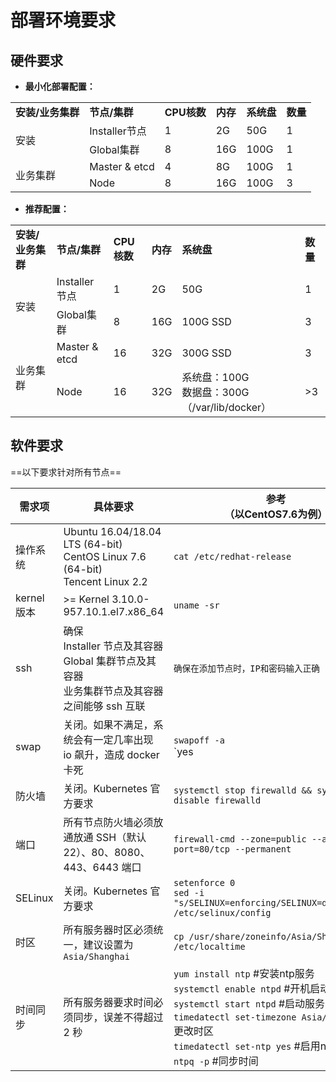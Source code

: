 #  部署环境要求



## 硬件要求



* **最小化部署配置：**

<table>
    <tr>
        <td><strong>安装/业务集群</strong></td>
        <td><strong>节点/集群 </td>
        <td><strong>CPU核数 </td>
        <td><strong>内存</td>
        <td><strong>系统盘</td>
        <td><strong>数量</td>
    </tr>
    <tr>
        <td rowspan="2">安装</td>
        <td>Installer节点</td>
        <td>1</td>
        <td>2G</td>
        <td>50G</td>
        <td>1</td>
    </tr>
    <tr>
        <td>Global集群</td>
        <td>8</td>
        <td>16G</td>
        <td>100G</td>
        <td>1</td>
    </tr>
    <tr>
        <td rowspan="2">业务集群</td>
        <td>Master & etcd</td>
        <td>4</td>
        <td>8G</td>
        <td>100G</td>
        <td>1</td>
    </tr>
    <tr>
        <td>Node</td>
        <td>8</td>
        <td>16G</td>
        <td>100G</td>
        <td>3</td>
    </tr>
  </table>



* **推荐配置：**

<table>
    <tr>
        <td><strong>安装/业务集群</strong></td>
        <td><strong>节点/集群 </td>
        <td><strong>CPU核数 </td>
        <td><strong>内存</td>
        <td><strong>系统盘</td>
        <td><strong>数量</td>
    </tr>
    <tr>
        <td rowspan="2">安装</td>
        <td>Installer节点</td>
        <td>1</td>
        <td>2G</td>
        <td>50G</td>
        <td>1</td>
    </tr>
    <tr>
        <td>Global集群</td>
        <td>8</td>
        <td>16G</td>
        <td>100G SSD</td>
        <td>3</td>
    </tr>
    <tr>
        <td rowspan="2">业务集群</td>
        <td>Master & etcd</td>
        <td>16</td>
        <td>32G</td>
        <td>300G SSD</td>
        <td>3</td>
    </tr>
    <tr>
        <td>Node</td>
        <td>16</td>
        <td>32G</td>
        <td>系统盘：100G<br>数据盘：300G （/var/lib/docker） </td>
        <td>>3</td>
    </tr>
  </table>



## 软件要求



==以下要求针对所有节点==

| 需求项      | 具体要求                                                     | 参考<br>（以CentOS7.6为例）                                  |
| ----------- | ------------------------------------------------------------ | ------------------------------------------------------------ |
| 操作系统    | Ubuntu 16.04/18.04 LTS (64-bit) <br>CentOS Linux 7.6 (64-bit)<br>Tencent Linux 2.2 | `cat /etc/redhat-release`                                    |
| kernel 版本 | >= Kernel 3.10.0-957.10.1.el7.x86_64                         | `uname -sr`                                                  |
| ssh         | 确保<br> Installer 节点及其容器<br>Global 集群节点及其容器<br>业务集群节点及其容器<br>之间能够 ssh 互联 | `确保在添加节点时，IP和密码输入正确`                         |
| swap        | 关闭。如果不满足，系统会有一定几率出现 io 飙升，造成 docker 卡死 | `swapoff -a` <br/>`yes | cp /etc/fstab /etc/fstab_bak` <br/>`cat /etc/fstab_bak |grep -v swap > /etc/fstab` |
| 防火墙      | 关闭。Kubernetes 官方要求                                    | `systemctl stop firewalld && systemctl disable firewalld`    |
| 端口        | 所有节点防火墙必须放通放通 SSH（默认22）、80、8080、443、6443 端口 | `firewall-cmd --zone=public --add-port=80/tcp --permanent`   |
| SELinux     | 关闭。Kubernetes 官方要求                                    | `setenforce 0` <br/>`sed -i "s/SELINUX=enforcing/SELINUX=disabled/g" /etc/selinux/config` |
| 时区        | 所有服务器时区必须统一，建议设置为 `Asia/Shanghai`           | `cp /usr/share/zoneinfo/Asia/Shanghai /etc/localtime`        |
| 时间同步    | 所有服务器要求时间必须同步，误差不得超过 2 秒                | `yum install ntp`  #安装ntp服务<br/>`systemctl enable ntpd`  #开机启动服务<br/>`systemctl start ntpd` #启动服务<br/>`timedatectl set-timezone Asia/Shanghai`  #更改时区<br/>`timedatectl set-ntp yes`  #启用ntp同步<br/>`ntpq -p`  #同步时间 |